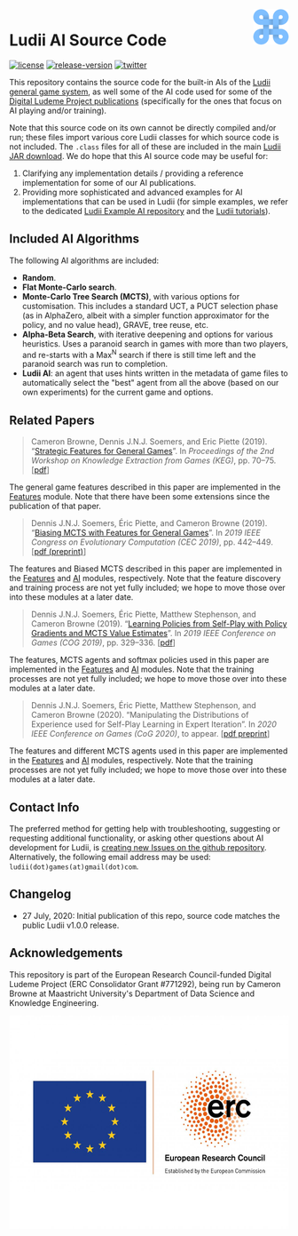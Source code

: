 <img align="right" src="./resources/ludii-logo-64x64.png">

# Ludii AI Source Code

[![license](https://img.shields.io/github/license/Ludeme/LudiiAI)](LICENSE)
[![release-version](https://img.shields.io/github/release-pre/Ludeme/LudiiAI)](https://github.com/Ludeme/LudiiAI/releases)
[![twitter](https://img.shields.io/twitter/follow/ludiigames?style=social)](https://twitter.com/intent/follow?screen_name=ludiigames)

This repository contains the source code for the built-in AIs of the [Ludii general game system](https://ludii.games/),
as well some of the AI code used for some of the [Digital Ludeme Project publications](http://www.ludeme.eu/outputs/) 
(specifically for the ones that focus on AI playing and/or training).

Note that this source code on its own cannot be directly compiled and/or run; these files import various core Ludii
classes for which source code is not included. The `.class` files for all of these are included in the main
[Ludii JAR download](https://ludii.games/download.php). We do hope that this AI source code may be useful for:

1. Clarifying any implementation details / providing a reference implementation for some of our AI publications.
2. Providing more sophisticated and advanced examples for AI implementations that can be used in Ludii (for 
simple examples, we refer to the dedicated [Ludii Example AI repository](https://github.com/Ludeme/LudiiExampleAI)
and the [Ludii tutorials](https://ludiitutorials.readthedocs.io)).

## Included AI Algorithms

The following AI algorithms are included:
- **Random**.
- **Flat Monte-Carlo search**.
- **Monte-Carlo Tree Search (MCTS)**, with various options for customisation. This includes a standard UCT,
a PUCT selection phase (as in AlphaZero, albeit with a simpler function approximator for the policy, 
and no value head), GRAVE, tree reuse, etc.
- **Alpha-Beta Search**, with iterative deepening and options for various heuristics. Uses a paranoid
search in games with more than two players, and re-starts with a Max<sup>N</sup> search if there is
still time left and the paranoid search was run to completion.
- **Ludii AI**: an agent that uses hints written in the metadata of game files to automatically select
the "best" agent from all the above (based on our own experiments) for the current game and options.

## Related Papers

> Cameron Browne, Dennis J.N.J. Soemers, and Eric Piette (2019). “[Strategic Features for General Games](http://ceur-ws.org/Vol-2313/)”. 
> In *Proceedings of the 2nd Workshop on Knowledge Extraction from Games (KEG)*, pp. 70–75. 
> [[pdf](http://ceur-ws.org/Vol-2313/KEG_2019_paper_8.pdf)]

The general game features described in this paper are implemented in the [Features](https://github.com/Ludeme/LudiiAI/tree/master/Features)
module. Note that there have been some extensions since the publication of that paper.

> Dennis J.N.J. Soemers, Éric Piette, and Cameron Browne (2019). “[Biasing MCTS with Features for General Games](https://ieeexplore.ieee.org/document/8790141)”. 
> In *2019 IEEE Congress on Evolutionary Computation (CEC 2019)*, pp. 442–449. 
> [[pdf (preprint)](https://arxiv.org/pdf/1903.08942)]

The features and Biased MCTS described in this paper are implemented in the [Features](https://github.com/Ludeme/LudiiAI/tree/master/Features)
and [AI](https://github.com/Ludeme/LudiiAI/tree/master/AI) modules, respectively. Note that the feature discovery and training process
are not yet fully included; we hope to move those over into these modules at a later date.

> Dennis J.N.J. Soemers, Éric Piette, Matthew Stephenson, and Cameron Browne (2019). 
> “[Learning Policies from Self-Play with Policy Gradients and MCTS Value Estimates](https://ieeexplore.ieee.org/document/8848037)”. 
> In *2019 IEEE Conference on Games (COG 2019)*, pp. 329–336.
> [[pdf](http://www.ieee-cog.org/2019/papers/paper_91.pdf)]

The features, MCTS agents and softmax policies used in this paper are implemented in the [Features](https://github.com/Ludeme/LudiiAI/tree/master/Features)
and [AI](https://github.com/Ludeme/LudiiAI/tree/master/AI) modules. Note that the training processes are not yet fully included;
we hope to move those over into these modules at a later date.

> Dennis J.N.J. Soemers, Éric Piette, Matthew Stephenson, and Cameron Browne (2020). 
> “Manipulating the Distributions of Experience used for Self-Play Learning in Expert Iteration”. 
> In *2020 IEEE Conference on Games (CoG 2020)*, to appear. 
> [[pdf preprint](https://arxiv.org/pdf/2006.00283)]

The features and different MCTS agents used in this paper are implemented in the [Features](https://github.com/Ludeme/LudiiAI/tree/master/Features)
and [AI](https://github.com/Ludeme/LudiiAI/tree/master/AI) modules, respectively. Note that the training processes
are not yet fully included; we hope to move those over into these modules at a later date.

## Contact Info

The preferred method for getting help with troubleshooting, suggesting or
requesting additional functionality, or asking other questions about AI
development for Ludii, is [creating new Issues on the github repository](https://github.com/Ludeme/LudiiAI/issues).
Alternatively, the following email address may be used: `ludii(dot)games(at)gmail(dot)com`.

## Changelog

- 27 July, 2020: Initial publication of this repo, source code matches the public Ludii v1.0.0 release.

## Acknowledgements

This repository is part of the European Research Council-funded Digital Ludeme Project (ERC Consolidator Grant \#771292), being run by Cameron Browne at Maastricht University's Department of Data Science and Knowledge Engineering. 

<a href="https://erc.europa.eu/"><img src="./resources/LOGO_ERC-FLAG_EU_.jpg" title="Funded by the European Research Council" alt="European Research Council Logo" height="384"></a>

